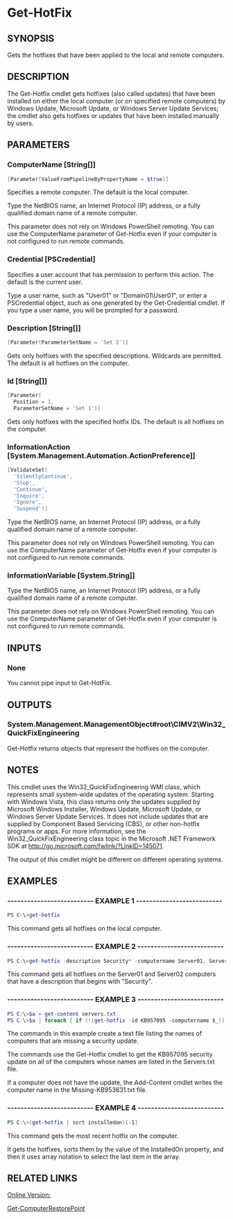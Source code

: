 ﻿# Get-HotFix

## SYNOPSIS
Gets the hotfixes that have been applied to the local and remote computers.

## DESCRIPTION
The Get-Hotfix cmdlet gets hotfixes (also called updates) that have been installed on either the local computer (or on specified remote computers) by Windows Update, Microsoft Update, or Windows Server Update Services; the cmdlet also gets hotfixes or updates that have been installed manually by users.

## PARAMETERS

### ComputerName [String[]]

```powershell
[Parameter(ValueFromPipelineByPropertyName = $true)]
```

Specifies a remote computer.
The default is the local computer.

Type the NetBIOS name, an Internet Protocol (IP) address, or a fully qualified domain name of a remote computer.

This parameter does not rely on Windows PowerShell remoting.
You can use the ComputerName parameter of Get-Hotfix even if your computer is not configured to run remote commands.


### Credential [PSCredential]

Specifies a user account that has permission to perform this action.
The default is the current user.

Type a user name, such as "User01" or "Domain01\User01", or enter a PSCredential object, such as one generated by the Get-Credential cmdlet.
If you type a user name, you will be prompted for a password.


### Description [String[]]

```powershell
[Parameter(ParameterSetName = 'Set 2')]
```

Gets only hotfixes with the specified descriptions.
Wildcards are permitted.
The default is all hotfixes on the computer.


### Id [String[]]

```powershell
[Parameter(
  Position = 1,
  ParameterSetName = 'Set 1')]
```

Gets only hotfixes with the specified hotfix IDs.
The default is all hotfixes on the computer.


### InformationAction [System.Management.Automation.ActionPreference]]

```powershell
[ValidateSet(
  'SilentlyContinue',
  'Stop',
  'Continue',
  'Inquire',
  'Ignore',
  'Suspend')]
```


Type the NetBIOS name, an Internet Protocol (IP) address, or a fully qualified domain name of a remote computer.

This parameter does not rely on Windows PowerShell remoting.
You can use the ComputerName parameter of Get-Hotfix even if your computer is not configured to run remote commands.


### InformationVariable [System.String]]


Type the NetBIOS name, an Internet Protocol (IP) address, or a fully qualified domain name of a remote computer.

This parameter does not rely on Windows PowerShell remoting.
You can use the ComputerName parameter of Get-Hotfix even if your computer is not configured to run remote commands.



## INPUTS
### None

You cannot pipe input to Get-HotFix.

## OUTPUTS
### System.Management.ManagementObject#root\CIMV2\Win32_QuickFixEngineering

Get-Hotfix returns objects that represent the hotfixes on the computer.

## NOTES
This cmdlet uses the Win32_QuickFixEngineering WMI class, which represents small system-wide updates of the operating system.
Starting with Windows Vista, this class returns only the updates supplied by Microsoft Windows Installer, Windows Update, Microsoft Update, or Windows Server Update Services.
It does not include updates that are supplied by Component Based Servicing (CBS), or other non-hotfix programs or apps.
For more information, see the Win32_QuickFixEngineering class topic in the Microsoft .NET Framework SDK at http://go.microsoft.com/fwlink/?LinkID=145071.

The output of this cmdlet might be different on different operating systems.


## EXAMPLES
### -------------------------- EXAMPLE 1 --------------------------

```powershell
PS C:\>get-hotfix

```
This command gets all hotfixes on the local computer.






### -------------------------- EXAMPLE 2 --------------------------

```powershell
PS C:\>get-hotfix -description Security* -computername Server01, Server02 -cred Server01\admin01

```
This command gets all hotfixes on the Server01 and Server02 computers that have a description that begins with "Security".






### -------------------------- EXAMPLE 3 --------------------------

```powershell
PS C:\>$a = get-content servers.txt
PS C:\>$a | foreach { if (!(get-hotfix -id KB957095 -computername $_)) { add-content $_ -path Missing-kb953631.txt }}

```
The commands in this example create a text file listing the names of computers that are missing a security update.

The commands use the Get-Hotfix cmdlet to get the KB957095 security update on all of the computers whose names are listed in the Servers.txt file.

If a computer does not have the update, the Add-Content cmdlet writes the computer name in the Missing-KB953631.txt file.






### -------------------------- EXAMPLE 4 --------------------------

```powershell
PS C:\>(get-hotfix | sort installedon)[-1]

```
This command gets the most recent hotfix on the computer.

It gets the hotfixes, sorts them by the value of the InstalledOn property, and then it uses array notation to select the last item in the array.







## RELATED LINKS

[Online Version:](http://go.microsoft.com/fwlink/p/?linkid=290494)

[Get-ComputerRestorePoint]()

